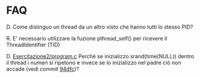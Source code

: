 FAQ
===

D. Come distinguo un thread da un altro visto che hanno tutti lo stesso PID?

R. E' necessario utilizzare la fuzione pthread_self() per ricevere il ThreadIdentifier (TID)

D. [Esercitazione2/program.c](/Esercitazione2/program.c) Perchè se inizializzo srand(time(NULL)) dentro il
thread i numeri si ripetono e invece se lo inizializzo nel padre ciò non accade
(vedi commit [94dfc](/commit/94dfc8ac1516043fdb33a5b4cf4c8e470aa76969))?
